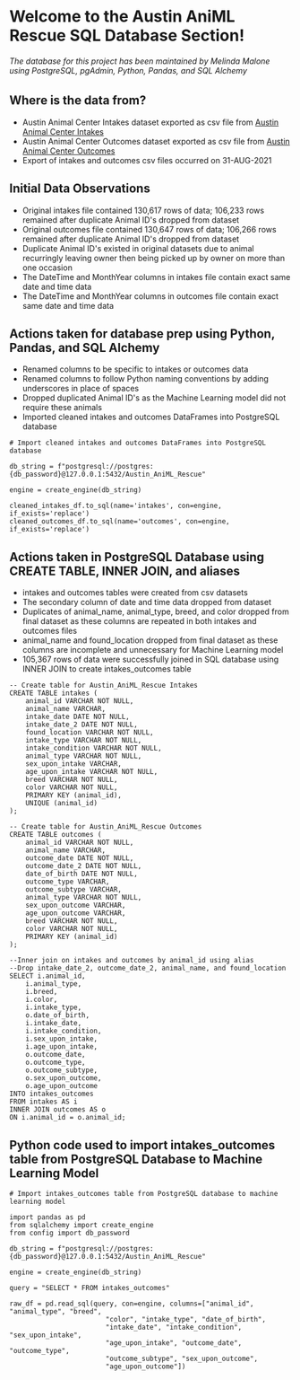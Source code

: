 # **Welcome to the Austin AniML Rescue SQL Database Section!**
###### The database for this project has been maintained by Melinda Malone using PostgreSQL, pgAdmin, Python, Pandas, and SQL Alchemy

## Where is the data from?

- Austin Animal Center Intakes dataset exported as csv file from [Austin Animal Center Intakes](https://dev.socrata.com/foundry/data.austintexas.gov/wter-evkm)
- Austin Animal Center Outcomes dataset exported as csv file from [Austin Animal Center Outcomes](https://dev.socrata.com/foundry/data.austintexas.gov/9t4d-g238)
- Export of intakes and outcomes csv files occurred on 31-AUG-2021

## Initial Data Observations
- Original intakes file contained 130,617 rows of data; 106,233 rows remained after duplicate Animal ID's dropped from dataset
- Original outcomes file contained 130,647 rows of data; 106,266 rows remained after duplicate Animal ID's dropped from dataset
- Duplicate Animal ID's existed in original datasets due to animal recurringly leaving owner then being picked up by owner on more than one occasion
- The DateTime and MonthYear columns in intakes file contain exact same date and time data
- The DateTime and MonthYear columns in outcomes file contain exact same date and time data

## Actions taken for database prep using Python, Pandas, and SQL Alchemy
- Renamed columns to be specific to intakes or outcomes data
- Renamed columns to follow Python naming conventions by adding underscores in place of spaces
- Dropped duplicated Animal ID's as the Machine Learning model did not require these animals
- Imported cleaned intakes and outcomes DataFrames into PostgreSQL database

```
# Import cleaned intakes and outcomes DataFrames into PostgreSQL database

db_string = f"postgresql://postgres:{db_password}@127.0.0.1:5432/Austin_AniML_Rescue"

engine = create_engine(db_string)

cleaned_intakes_df.to_sql(name='intakes', con=engine, if_exists='replace')
cleaned_outcomes_df.to_sql(name='outcomes', con=engine, if_exists='replace')
```

## Actions taken in PostgreSQL Database using CREATE TABLE, INNER JOIN, and aliases
- intakes and outcomes tables were created from csv datasets
- The secondary column of date and time data dropped from dataset
- Duplicates of animal_name, animal_type, breed, and color dropped from final dataset as these columns are repeated in both intakes and outcomes files
- animal_name and found_location dropped from final dataset as these columns are incomplete and unnecessary for Machine Learning model
- 105,367 rows of data were successfully joined in SQL database using INNER JOIN to create intakes_outcomes table

```
-- Create table for Austin_AniML_Rescue Intakes
CREATE TABLE intakes (
	animal_id VARCHAR NOT NULL,
	animal_name VARCHAR,
	intake_date DATE NOT NULL,
	intake_date_2 DATE NOT NULL,
	found_location VARCHAR NOT NULL,
	intake_type VARCHAR NOT NULL,
	intake_condition VARCHAR NOT NULL,
	animal_type VARCHAR NOT NULL,
	sex_upon_intake VARCHAR,
	age_upon_intake VARCHAR NOT NULL,
	breed VARCHAR NOT NULL,
	color VARCHAR NOT NULL,
	PRIMARY KEY (animal_id),
	UNIQUE (animal_id)
);

-- Create table for Austin_AniML_Rescue Outcomes
CREATE TABLE outcomes (
	animal_id VARCHAR NOT NULL,
	animal_name VARCHAR,
	outcome_date DATE NOT NULL,
	outcome_date_2 DATE NOT NULL,
	date_of_birth DATE NOT NULL,
	outcome_type VARCHAR,
	outcome_subtype VARCHAR,
	animal_type VARCHAR NOT NULL,
	sex_upon_outcome VARCHAR,
	age_upon_outcome VARCHAR,
	breed VARCHAR NOT NULL,
	color VARCHAR NOT NULL,
	PRIMARY KEY (animal_id)
);
```
```
--Inner join on intakes and outcomes by animal_id using alias
--Drop intake_date_2, outcome_date_2, animal_name, and found_location
SELECT i.animal_id,
	i.animal_type,
	i.breed,
	i.color,
	i.intake_type,
	o.date_of_birth,
	i.intake_date,
	i.intake_condition,
	i.sex_upon_intake,
	i.age_upon_intake,
	o.outcome_date,
	o.outcome_type,
	o.outcome_subtype,
	o.sex_upon_outcome,
	o.age_upon_outcome
INTO intakes_outcomes
FROM intakes AS i
INNER JOIN outcomes AS o
ON i.animal_id = o.animal_id;
```

## Python code used to import intakes_outcomes table from PostgreSQL Database to Machine Learning Model

```
# Import intakes_outcomes table from PostgreSQL database to machine learning model

import pandas as pd
from sqlalchemy import create_engine
from config import db_password

db_string = f"postgresql://postgres:{db_password}@127.0.0.1:5432/Austin_AniML_Rescue"

engine = create_engine(db_string)

query = "SELECT * FROM intakes_outcomes"

raw_df = pd.read_sql(query, con=engine, columns=["animal_id", "animal_type", "breed", 
						"color", "intake_type", "date_of_birth", 
						"intake_date", "intake_condition", "sex_upon_intake", 
						"age_upon_intake", "outcome_date", "outcome_type", 
						"outcome_subtype", "sex_upon_outcome", 
						"age_upon_outcome"])
```